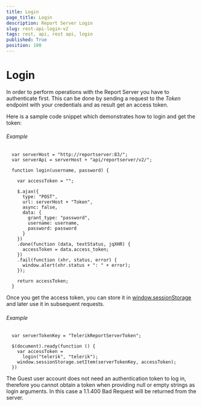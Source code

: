 ```yaml
---
title: Login
page_title: Login
description: Report Server Login
slug: rest-api-login-v2
tags: rest, api, rest api, login
published: True
position: 100
---
```


# Login

In order to perform operations with the Report Server you have to authenticate first. This can be done by sending a request to the *Token* endpoint with your credentials and as result get an access token. 

Here is a sample code snippet which demonstrates how to login and get the token:

###### Example

	  var serverHost = "http://reportserver:83/";
	  var serverApi = serverHost + "api/reportserver/v2/";

	  function login(username, password) {
	  
		var accessToken = "";
	  
		$.ajax({
		  type: "POST",
		  url: serverHost + "Token",
		  async: false,
		  data: {
			grant_type: "password",
			username: username,
			password: password
		  }
		})
		.done(function (data, textStatus, jqXHR) {
		  accessToken = data.access_token;
		})
		.fail(function (xhr, status, error) {
		  window.alert(xhr.status + ": " + error);
		});
		
		return accessToken;
	  }

Once you get the access token, you can store it in [window.sessionStorage](https://developer.mozilla.org/en-US/docs/Web/API/Window/sessionStorage) and later use it in subsequent requests.

###### Example

	  var serverTokenKey = "TelerikReportServerToken";

	  $(document).ready(function () {
		var accessToken =
		  login("telerik", "telerik");
		window.sessionStorage.setItem(serverTokenKey, accessToken);
	  })

The Guest user account does not need an authentication token to log in, therefore you cannot obtain a token when providing null or empty strings as login arguments. In this case a 1.1.400 Bad Request will be returned from the server.
